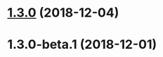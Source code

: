 # [1.3.0](https://github.com/dollarshaveclub/react-passage/compare/1.3.0-beta.1...1.3.0) (2018-12-04)




# 1.3.0-beta.1 (2018-12-01)




